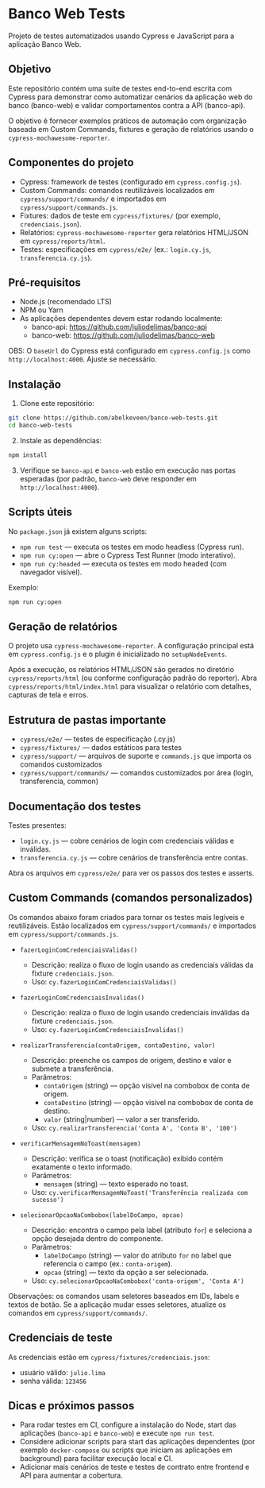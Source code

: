 # Banco Web Tests

Projeto de testes automatizados usando Cypress e JavaScript para a aplicação Banco Web.

## Objetivo

Este repositório contém uma suíte de testes end-to-end escrita com Cypress para demonstrar como automatizar cenários da aplicação web do banco (banco-web) e validar comportamentos contra a API (banco-api).

O objetivo é fornecer exemplos práticos de automação com organização baseada em Custom Commands, fixtures e geração de relatórios usando o `cypress-mochawesome-reporter`.

## Componentes do projeto

- Cypress: framework de testes (configurado em `cypress.config.js`).
- Custom Commands: comandos reutilizáveis localizados em `cypress/support/commands/` e importados em `cypress/support/commands.js`.
- Fixtures: dados de teste em `cypress/fixtures/` (por exemplo, `credenciais.json`).
- Relatórios: `cypress-mochawesome-reporter` gera relatórios HTML/JSON em `cypress/reports/html`.
- Testes: especificações em `cypress/e2e/` (ex.: `login.cy.js`, `transferencia.cy.js`).

## Pré-requisitos

- Node.js (recomendado LTS)
- NPM ou Yarn
- As aplicações dependentes devem estar rodando localmente:
  - banco-api: https://github.com/juliodelimas/banco-api
  - banco-web: https://github.com/juliodelimas/banco-web

OBS: O `baseUrl` do Cypress está configurado em `cypress.config.js` como `http://localhost:4000`. Ajuste se necessário.

## Instalação

1. Clone este repositório:

```bash
git clone https://github.com/abelkeveen/banco-web-tests.git
cd banco-web-tests
```

2. Instale as dependências:

```bash
npm install
```

3. Verifique se `banco-api` e `banco-web` estão em execução nas portas esperadas (por padrão, `banco-web` deve responder em `http://localhost:4000`).

## Scripts úteis

No `package.json` já existem alguns scripts:

- `npm run test` — executa os testes em modo headless (Cypress run).
- `npm run cy:open` — abre o Cypress Test Runner (modo interativo).
- `npm run cy:headed` — executa os testes em modo headed (com navegador visível).

Exemplo:

```bash
npm run cy:open
```

## Geração de relatórios

O projeto usa `cypress-mochawesome-reporter`. A configuração principal está em `cypress.config.js` e o plugin é inicializado no `setupNodeEvents`.

Após a execução, os relatórios HTML/JSON são gerados no diretório `cypress/reports/html` (ou conforme configuração padrão do reporter). Abra `cypress/reports/html/index.html` para visualizar o relatório com detalhes, capturas de tela e erros.

## Estrutura de pastas importante

- `cypress/e2e/` — testes de especificação (.cy.js)
- `cypress/fixtures/` — dados estáticos para testes
- `cypress/support/` — arquivos de suporte e `commands.js` que importa os comandos customizados
- `cypress/support/commands/` — comandos customizados por área (login, transferencia, common)

## Documentação dos testes

Testes presentes:

- `login.cy.js` — cobre cenários de login com credenciais válidas e inválidas.
- `transferencia.cy.js` — cobre cenários de transferência entre contas.

Abra os arquivos em `cypress/e2e/` para ver os passos dos testes e asserts.

## Custom Commands (comandos personalizados)

Os comandos abaixo foram criados para tornar os testes mais legíveis e reutilizáveis. Estão localizados em `cypress/support/commands/` e importados em `cypress/support/commands.js`.

- `fazerLoginComCredenciaisValidas()`

  - Descrição: realiza o fluxo de login usando as credenciais válidas da fixture `credenciais.json`.
  - Uso: `cy.fazerLoginComCredenciaisValidas()`

- `fazerLoginComCredenciaisInvalidas()`

  - Descrição: realiza o fluxo de login usando credenciais inválidas da fixture `credenciais.json`.
  - Uso: `cy.fazerLoginComCredenciaisInvalidas()`

- `realizarTransferencia(contaOrigem, contaDestino, valor)`

  - Descrição: preenche os campos de origem, destino e valor e submete a transferência.
  - Parâmetros:
    - `contaOrigem` (string) — opção visível na combobox de conta de origem.
    - `contaDestino` (string) — opção visível na combobox de conta de destino.
    - `valor` (string|number) — valor a ser transferido.
  - Uso: `cy.realizarTransferencia('Conta A', 'Conta B', '100')`

- `verificarMensagemNoToast(mensagem)`

  - Descrição: verifica se o toast (notificação) exibido contém exatamente o texto informado.
  - Parâmetros:
    - `mensagem` (string) — texto esperado no toast.
  - Uso: `cy.verificarMensagemNoToast('Transferência realizada com sucesso')`

- `selecionarOpcaoNaCombobox(labelDoCampo, opcao)`
  - Descrição: encontra o campo pela label (atributo `for`) e seleciona a opção desejada dentro do componente.
  - Parâmetros:
    - `labelDoCampo` (string) — valor do atributo `for` no label que referencia o campo (ex.: `conta-origem`).
    - `opcao` (string) — texto da opção a ser selecionada.
  - Uso: `cy.selecionarOpcaoNaCombobox('conta-origem', 'Conta A')`

Observações: os comandos usam seletores baseados em IDs, labels e textos de botão. Se a aplicação mudar esses seletores, atualize os comandos em `cypress/support/commands/`.

## Credenciais de teste

As credenciais estão em `cypress/fixtures/credenciais.json`:

- usuário válido: `julio.lima`
- senha válida: `123456`

## Dicas e próximos passos

- Para rodar testes em CI, configure a instalação do Node, start das aplicações (`banco-api` e `banco-web`) e execute `npm run test`.
- Considere adicionar scripts para start das aplicações dependentes (por exemplo `docker-compose` ou scripts que iniciam as aplicações em background) para facilitar execução local e CI.
- Adicionar mais cenários de teste e testes de contrato entre frontend e API para aumentar a cobertura.
